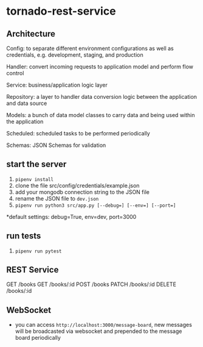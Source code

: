 # tornado-rest-service

## Architecture

Config: to separate different environment configurations as well as credentials, e.g. development, staging, and production

Handler: convert incoming requests to application model and perform flow control

Service: business/application logic layer

Repository: a layer to handler data conversion logic between the application and data source

Models: a bunch of data model classes to carry data and being used within the application

Scheduled: scheduled tasks to be performed periodically

Schemas: JSON Schemas for validation

## start the server

1. `pipenv install`
1. clone the file src/config/credentials/example.json
1. add your mongodb connection string to the JSON file
1. rename the JSON file to `dev.json`
1. `pipenv run python3 src/app.py [--debug=] [--env=] [--port=]`

*default settings: debug=True, env=dev, port=3000

## run tests

1. `pipenv run pytest`

## REST Service

GET /books
GET /books/:id
POST /books
PATCH /books/:id
DELETE /books/:id

## WebSocket

- you can access `http://localhost:3000/message-board`, new messages will be broadcasted via websocket and prepended to the message board periodically
